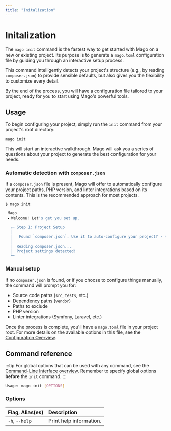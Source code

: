 ```yaml
---
title: "Initalization"
---
```


# Initalization

The `mago init` command is the fastest way to get started with Mago on a new or existing project. Its purpose is to generate a `mago.toml` configuration file by guiding you through an interactive setup process.

This command intelligently detects your project's structure (e.g., by reading `composer.json`) to provide sensible defaults, but also gives you the flexibility to customize every detail.

By the end of the process, you will have a configuration file tailored to your project, ready for you to start using Mago's powerful tools.

## Usage

To begin configuring your project, simply run the `init` command from your project's root directory:

```sh
mago init
```

This will start an interactive walkthrough. Mago will ask you a series of questions about your project to generate the best configuration for your needs.

### Automatic detection with `composer.json`

If a `composer.json` file is present, Mago will offer to automatically configure your project paths, PHP version, and linter integrations based on its contents. This is the recommended approach for most projects.

```sh
$ mago init

 Mago
 ⬩ Welcome! Let's get you set up.

  ╭─ Step 1: Project Setup
  │
  │   Found `composer.json`. Use it to auto-configure your project? › (Y/n)
  │
  │  Reading composer.json...
  │  Project settings detected!
  ╰─
```

### Manual setup

If no `composer.json` is found, or if you choose to configure things manually, the command will prompt you for:

- Source code paths (`src`, `tests`, etc.)
- Dependency paths (`vendor`)
- Paths to exclude
- PHP version
- Linter integrations (Symfony, Laravel, etc.)

Once the process is complete, you'll have a `mago.toml` file in your project root. For more details on the available options in this file, see the [Configuration Overview](/guide/configuration.md).

## Command reference

:::tip
For global options that can be used with any command, see the [Command-Line Interface overview](/fundamentals/command-line-interface.md). Remember to specify global options **before** the `init` command.
:::

```sh
Usage: mago init [OPTIONS]
```

### Options

| Flag, Alias(es) | Description             |
| :-------------- | :---------------------- |
| `-h`, `--help`  | Print help information. |
